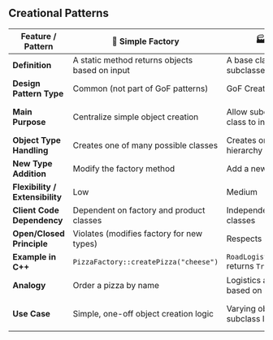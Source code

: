 ## Creational Patterns
| Feature / Pattern               | 🧱 **Simple Factory**                          | 🏭 **Factory Method**                                  | 🏢 **Abstract Factory**                                                    |
| ------------------------------- | ---------------------------------------------- | ------------------------------------------------------ | -------------------------------------------------------------------------- |
| **Definition**                  | A static method returns objects based on input | A base class defines a method, subclasses implement it | Provides interface to create **families of related objects**               |
| **Design Pattern Type**         | Common (not part of GoF patterns)              | GoF Creational                                         | GoF Creational                                                             |
| **Main Purpose**                | Centralize simple object creation              | Allow subclasses to choose which class to instantiate  | Create groups of related objects without specifying concrete classes       |
| **Object Type Handling**        | Creates one of many possible classes           | Creates one object per class hierarchy                 | Creates **multiple** related objects (e.g., buttons, checkboxes)           |
| **New Type Addition**           | Modify the factory method                      | Add a new subclass                                     | Add a new factory subclass                                                 |
| **Flexibility / Extensibility** | Low                                            | Medium                                                 | High                                                                       |
| **Client Code Dependency**      | Dependent on factory and product classes       | Independent of concrete product classes                | Independent of all concrete products and families                          |
| **Open/Closed Principle**       | Violates (modifies factory for new types)      | Respects (extend via subclass)                         | Respects (extend factory family)                                           |
| **Example in C++**              | `PizzaFactory::createPizza("cheese")`          | `RoadLogistics::createTransport()` returns `Truck`     | `WindowsFactory::createButton()` and `createCheckbox()`                    |
| **Analogy**                     | Order a pizza by name                          | Logistics app decides truck/ship based on subclass     | UI toolkit switches entire theme (Windows/Mac)                             |
| **Use Case**                    | Simple, one-off object creation logic          | Varying object creation per subclass logic             | Need to switch between entire sets of related products (themes, platforms) |
